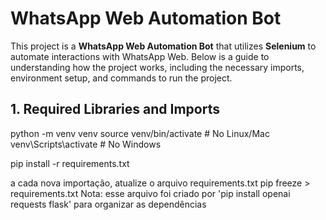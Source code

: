 # WhatsApp Web Automation Bot

This project is a **WhatsApp Web Automation Bot** that utilizes **Selenium** to automate interactions with WhatsApp Web. Below is a guide to understanding how the project works, including the necessary imports, environment setup, and commands to run the project.

## 1. **Required Libraries and Imports**

python -m venv venv
source venv/bin/activate  # No Linux/Mac
venv\Scripts\activate     # No Windows

pip install -r requirements.txt

a cada nova importação, atualize o arquivo requirements.txt
pip freeze > requirements.txt
Nota: esse arquivo foi criado por 'pip install openai requests flask' para organizar as dependências
